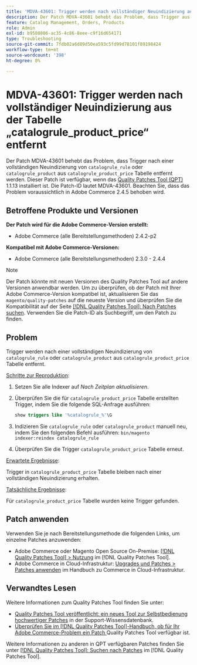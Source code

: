 ```yaml
---
title: 'MDVA-43601: Trigger werden nach vollständiger Neuindizierung aus der Tabelle „catalogrule_product_price“ entfernt'
description: Der Patch MDVA-43601 behebt das Problem, dass Trigger aus der Tabelle „catalogrule_product_price“ nach einer vollständigen Neuindizierung von „catalogrule_rule“ oder „catalogrule_product“ entfernt werden. Dieser Patch ist verfügbar, wenn das [Quality Patches Tool (QPT)](https://experienceleague.adobe.com/de/docs/commerce-operations/tools/quality-patches-tool/quality-patches-tool-to-self-serve-quality-patches) 1.1.13 installiert ist. Die Patch-ID lautet MDVA-43601. Beachten Sie, dass das Problem voraussichtlich in Adobe Commerce 2.4.5 behoben wird.
feature: Catalog Management, Orders, Products
role: Admin
exl-id: b9580806-ac35-4c86-8eee-c9f16d654171
type: Troubleshooting
source-git-commit: 7fdb02a6d89d50ea593c5fd99d78101f89198424
workflow-type: tm+mt
source-wordcount: '398'
ht-degree: 0%

---
```


# MDVA-43601: Trigger werden nach vollständiger Neuindizierung aus der Tabelle „catalogrule_product_price“ entfernt

Der Patch MDVA-43601 behebt das Problem, dass Trigger nach einer vollständigen Neuindizierung von `catalogrule_rule` oder `catalogrule_product` aus `catalogrule_product_price` Tabelle entfernt werden. Dieser Patch ist verfügbar, wenn das [Quality Patches Tool (QPT)](https://experienceleague.adobe.com/de/docs/commerce-operations/tools/quality-patches-tool/quality-patches-tool-to-self-serve-quality-patches) 1.1.13 installiert ist. Die Patch-ID lautet MDVA-43601. Beachten Sie, dass das Problem voraussichtlich in Adobe Commerce 2.4.5 behoben wird.

## Betroffene Produkte und Versionen

**Der Patch wird für die Adobe Commerce-Version erstellt:**

* Adobe Commerce (alle Bereitstellungsmethoden) 2.4.2-p2

**Kompatibel mit Adobe Commerce-Versionen:**

* Adobe Commerce (alle Bereitstellungsmethoden) 2.3.0 - 2.4.4

>[!NOTE]
>
>Der Patch könnte mit neuen Versionen des Quality Patches Tool auf andere Versionen anwendbar werden. Um zu überprüfen, ob der Patch mit Ihrer Adobe Commerce-Version kompatibel ist, aktualisieren Sie das `magento/quality-patches` auf die neueste Version und überprüfen Sie die Kompatibilität auf der Seite [[!DNL Quality Patches Tool]: Nach Patches suchen](https://experienceleague.adobe.com/de/docs/commerce-operations/tools/quality-patches-tool/quality-patches-tool-to-self-serve-quality-patches). Verwenden Sie die Patch-ID als Suchbegriff, um den Patch zu finden.

## Problem

Trigger werden nach einer vollständigen Neuindizierung von `catalogrule_rule` oder `catalogrule_product` aus `catalogrule_product_price` Tabelle entfernt.

<u>Schritte zur Reproduktion</u>:

1. Setzen Sie alle Indexer auf *Nach Zeitplan aktualisieren*.
1. Überprüfen Sie die für `catalogrule_product_price` Tabelle erstellten Trigger, indem Sie die folgende SQL-Anfrage ausführen:

   ```sql
   show triggers like '%catalogrule_%'\G
   ```

1. Indizieren Sie `catalogrule_rule` oder `catalogrule_product` manuell neu, indem Sie den folgenden Befehl ausführen: `bin/magento indexer:reindex catalogrule_rule`
1. Überprüfen Sie die Trigger `catalogrule_product_price` Tabelle erneut.

<u>Erwartete Ergebnisse</u>:

Trigger in `catalogrule_product_price` Tabelle bleiben nach einer vollständigen Neuindizierung erhalten.

<u>Tatsächliche Ergebnisse</u>:

Für `catalogrule_product_price` Tabelle wurden keine Trigger gefunden.

## Patch anwenden

Verwenden Sie je nach Bereitstellungsmethode die folgenden Links, um einzelne Patches anzuwenden:

* Adobe Commerce oder Magento Open Source On-Premise: [[!DNL Quality Patches Tool] > Nutzung](/help/tools/quality-patches-tool/usage.md) im [!DNL Quality Patches Tool].
* Adobe Commerce in Cloud-Infrastruktur: [Upgrades und Patches > Patches anwenden](https://experienceleague.adobe.com/docs/commerce-cloud-service/user-guide/develop/upgrade/apply-patches.html?lang=de) im Handbuch zu Commerce in Cloud-Infrastruktur.

## Verwandtes Lesen

Weitere Informationen zum Quality Patches Tool finden Sie unter:

* [Quality Patches Tool veröffentlicht: ein neues Tool zur Selbstbedienung hochwertiger Patches](https://experienceleague.adobe.com/de/docs/commerce-operations/tools/quality-patches-tool/quality-patches-tool-to-self-serve-quality-patches) in der Support-Wissensdatenbank.
* [Überprüfen Sie im [!DNL Quality Patches Tool]-Handbuch, ob für Ihr Adobe Commerce-Problem ein Patch ](/help/tools/quality-patches-tool/patches-available-in-qpt/check-patch-for-magento-issue-with-magento-quality-patches.md) Quality Patches Tool verfügbar ist.

Weitere Informationen zu anderen in QPT verfügbaren Patches finden Sie unter [[!DNL Quality Patches Tool]: Suchen nach Patches](https://experienceleague.adobe.com/tools/commerce-quality-patches/index.html?lang=de) im [!DNL Quality Patches Tool].
